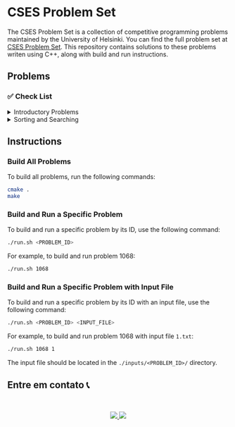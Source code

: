 # CSES Problem Set

The CSES Problem Set is a collection of competitive programming problems maintained by the University of Helsinki. You can find the full problem set at [CSES Problem Set](https://cses.fi/problemset/). This repository contains solutions to these problems writen using C++, along with build and run instructions.

## Problems

### ✅ Check List

<details>
<summary> Introductory Problems </summary>


- [x] [1068 - Weird Algorithm](https://cses.fi/problemset/task/1068) [[SOLUTION](./problems/q1068.cpp)]
- [x] [1083 - Missing Number](https://cses.fi/problemset/task/1083) [[SOLUTION](./problems/q1083.cpp)]
- [x] [1069 - Repetitions](https://cses.fi/problemset/task/1069) [[SOLUTION](./problems/q1069.cpp)]
- [x] [1094 - Increasing Array](https://cses.fi/problemset/task/1094) [[SOLUTION](./problems/q1094.cpp)]
- [x] [1070 - Permutations](https://cses.fi/problemset/task/1070) [[SOLUTION](./problems/q1070.cpp)]
- [x] [1071 - Number Spiral](https://cses.fi/problemset/task/1071) [[SOLUTION](./problems/q1071.cpp)]
- [x] [1072 - Two Knights](https://cses.fi/problemset/task/1072) [[SOLUTION](./problems/q1072.cpp)]
- [x] [1617 - Bit Strings](https://cses.fi/problemset/task/1617) [[SOLUTION](./problems/q1617.cpp)]
- [x] [1618 - Trailing Zeros](https://cses.fi/problemset/task/1618) [[SOLUTION](./problems/q1618.cpp)]
- [x] [1755 - Palindrome Reorder](https://cses.fi/problemset/task/1755) [[SOLUTION](./problems/q1755.cpp)]
- [x] [2165 - Tower of Hanoi](https://cses.fi/problemset/task/2165) [[SOLUTION](./problems/q2165.cpp)]

</details>

</details>

<details>
<summary> Sorting and Searching </summary>


- [] [1621 - Distinct Numbers](https://cses.fi/problemset/task/1621) [[SOLUTION](./problems/q1621.cpp)]

</details>

</details>

## Instructions

### Build All Problems

To build all problems, run the following commands:

```bash
cmake .
make
```

### Build and Run a Specific Problem

To build and run a specific problem by its ID, use the following command:

```bash
./run.sh <PROBLEM_ID>
```

For example, to build and run problem 1068:

```bash
./run.sh 1068
```

### Build and Run a Specific Problem with Input File

To build and run a specific problem by its ID with an input file, use the following command:

```bash
./run.sh <PROBLEM_ID> <INPUT_FILE>
```

For example, to build and run problem 1068 with input file `1.txt`:

```bash
./run.sh 1068 1
```

The input file should be located in the `./inputs/<PROBLEM_ID>/` directory.


## Entre em contato 📞

<br>

<p align="center">
<a href="https://www.linkedin.com/in/luis-felipe-vanin-martins-5a5b38215">
<img src="https://img.shields.io/badge/-LinkedIn-black.svg?style=for-the-badge&logo=linkedin&colorB=blue">
</a>
<a href="mailto:luisfvanin2@gmail.com">
<img src="https://img.shields.io/badge/Gmail:%20luisfvanin2@gmail.com-D14836?style=for-the-badge&logo=gmail&logoColor=white">
</a>
